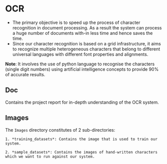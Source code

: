 # OCR
- The primary objective is to speed up the process of character recognition in document processing. As a result the system can process a huge number of documents with-in less time and hence saves the time. 
- Since our character recognition is based on a grid infrastructure, it aims to recognize multiple heterogeneous characters that belong to different universal languages with different font properties and alignments.

**Note**: It involves the use of python language to recognise the characters (single digit numbers) using artificial intelligence concepts to provide 90% of accurate results.

## Doc
Contains the project report for in-depth understanding of the OCR system.

## Images
The `Images` directory constitutes of 2 sub-directories:
    
    1. *training_datasets*: Contains the image that is used to train our system.
    
    2. *sample_datasets*: Contains the images of hand-written characters which we want to run against our system.
